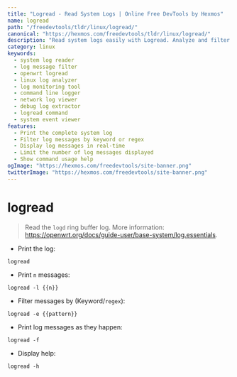 ```yaml
---
title: "Logread - Read System Logs | Online Free DevTools by Hexmos"
name: logread
path: "/freedevtools/tldr/linux/logread/"
canonical: "https://hexmos.com/freedevtools/tldr/linux/logread/"
description: "Read system logs easily with Logread. Analyze and filter system messages for troubleshooting and monitoring. Free online tool, no registration required."
category: linux
keywords:
  - system log reader
  - log message filter
  - openwrt logread
  - linux log analyzer
  - log monitoring tool
  - command line logger
  - network log viewer
  - debug log extractor
  - logread command
  - system event viewer
features:
  - Print the complete system log
  - Filter log messages by keyword or regex
  - Display log messages in real-time
  - Limit the number of log messages displayed
  - Show command usage help
ogImage: "https://hexmos.com/freedevtools/site-banner.png"
twitterImage: "https://hexmos.com/freedevtools/site-banner.png"
---
```


# logread

> Read the `logd` ring buffer log.
> More information: <https://openwrt.org/docs/guide-user/base-system/log.essentials>.

- Print the log:

`logread`

- Print `n` messages:

`logread -l {{n}}`

- Filter messages by (Keyword/`regex`):

`logread -e {{pattern}}`

- Print log messages as they happen:

`logread -f`

- Display help:

`logread -h`
